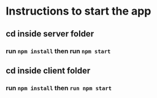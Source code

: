 # Instructions to start the app

## cd inside server folder
### run `npm install` then run `npm start`

## cd inside client folder
### run `npm install` then `run npm start`